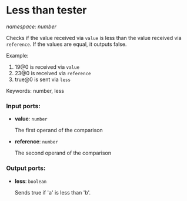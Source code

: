 # Less than tester

_namespace: number_

Checks if the value received via `value` is less than the value received via `reference`. If the values are equal, it outputs false.

Example:

1. 19@0 is received via `value`
2. 23@0 is received via `reference`
3. true@0 is sent via `less`

Keywords: number, less

### Input ports:

* __value__: ` number `

    The first operand of the comparison


* __reference__: ` number `

    The second operand of the comparison

### Output ports:

* __less__: ` boolean `

    Sends true if 'a' is less than 'b'.

